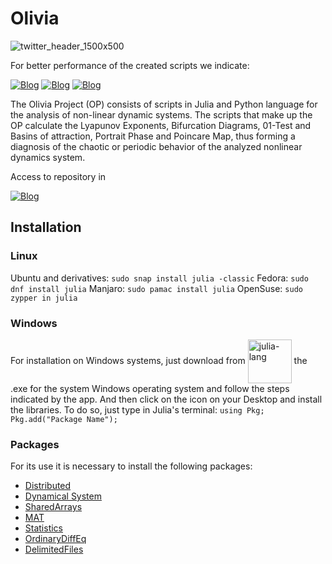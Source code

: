# Olivia

![twitter_header_1500x500](https://github.com/ScienceMau/Olivia-Project/assets/61286097/be1dcb73-ba70-4de7-aac0-c3c1c8073b39)


For better performance of the created scripts we indicate:

[![Blog](https://img.shields.io/badge/Julia%20Lang-Download-red?style=for-the-badge)](https://julialang.org/)
[![Blog](https://img.shields.io/badge/Ubuntu-Download-orange?style=for-the-badge)](https://www.ubuntu.com)
[![Blog](https://img.shields.io/badge/Python-Download-blue?style=for-the-badge)](https://www.python.org)


The Olivia Project (OP) consists of scripts in Julia and Python language for the analysis of non-linear dynamic systems. The scripts that make up the OP calculate the Lyapunov Exponents, Bifurcation Diagrams, 01-Test and Basins of attraction, Portrait Phase and Poincare Map, thus forming a diagnosis of the chaotic or periodic behavior of the analyzed nonlinear dynamics system.

Access to repository in 


[![Blog](https://img.shields.io/badge/Repository-Download-red?style=for-the-badge)](https://github.com/ScienceMau/Olivia-Project)


## Installation

### Linux

Ubuntu and derivatives: `sudo snap install julia -classic`
Fedora: `sudo dnf install julia`
Manjaro: `sudo pamac install julia`
OpenSuse: `sudo zypper in julia`

### Windows
 
For installation on Windows systems, just download from <a href="https://julialang.org/"><img align = "center" alt= "julia-lang" heigth = "50" width="70" src= "https://cdn.jsdelivr.net/gh/devicons/devicon/icons/julia/julia-original-wordmark.svg" style="max-width100%;"/></a> the .exe for the system Windows operating system and follow the steps indicated by the app. And then click on the icon on your Desktop and install the libraries. To do so, just type in Julia's terminal: `using Pkg; Pkg.add("Package Name");`



### Packages

For its use it is necessary to install the following packages:
<ul>
<li><a href="https://docs.julialang.org/en/v1/manual/distributed-computing/">Distributed</a></li>
<li><a href="https://juliadynamics.github.io/DynamicalSystems.jl/dev/">Dynamical System</a></li>
<li><a href="https://docs.julialang.org/en/v1/stdlib/SharedArrays/">SharedArrays</a></li>
<li><a href="https://github.com/JuliaIO/MAT.jl">MAT</a></li>
<li><a href="https://docs.julialang.org/en/v1/stdlib/Statistics/">Statistics</a></li>
<li><a href="https://github.com/SciML/OrdinaryDiffEq.jl">OrdinaryDiffEq</a></li>
 <li><a href="https://docs.julialang.org/en/v1/stdlib/DelimitedFiles/">DelimitedFiles</a></li>
</ul>
